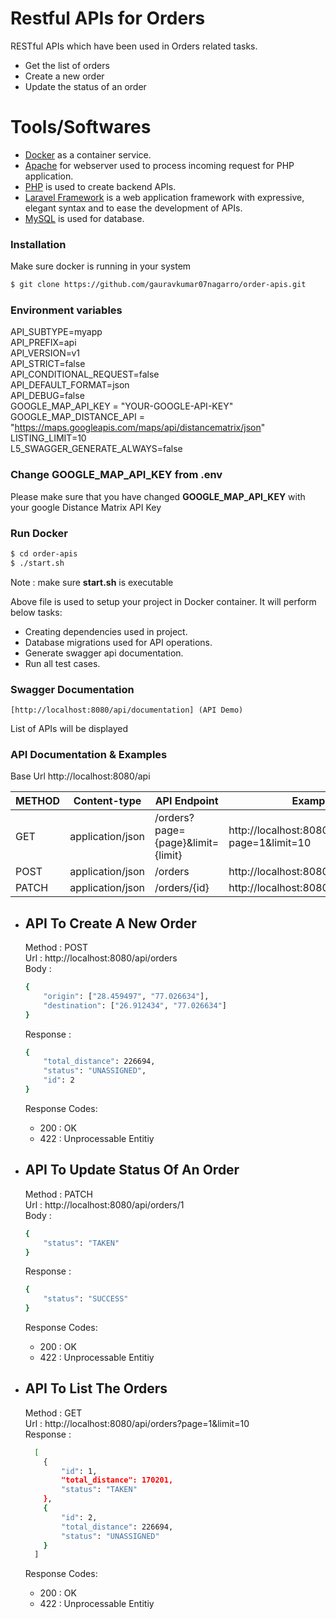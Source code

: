 # Restful APIs for Orders
RESTful APIs  which have been used in Orders related tasks.

  - Get the list of orders
  - Create a new order
  - Update the status of an order

# Tools/Softwares

- [Docker](https://www.docker.com) as a container service.
- [Apache](https://httpd.apache.org/docs/2.4/) for webserver used to process incoming request for PHP application.
- [PHP](https://www.php.net) is used to create backend APIs.
- [Laravel Framework]() is a web application framework with expressive, elegant syntax and to ease the development of APIs.
- [MySQL](https://dev.mysql.com/doc/refman/5.7/en/) is used for database.


### Installation
Make sure docker is running in your system
```sh
$ git clone https://github.com/gauravkumar07nagarro/order-apis.git 
```
### Environment variables

API_SUBTYPE=myapp <br/>
API_PREFIX=api <br/>
API_VERSION=v1 <br/>
API_STRICT=false <br/>
API_CONDITIONAL_REQUEST=false <br/>
API_DEFAULT_FORMAT=json <br/>
API_DEBUG=false <br/>
GOOGLE_MAP_API_KEY = "YOUR-GOOGLE-API-KEY" <br/>
GOOGLE_MAP_DISTANCE_API = "https://maps.googleapis.com/maps/api/distancematrix/json" <br/>
LISTING_LIMIT=10 <br/>
L5_SWAGGER_GENERATE_ALWAYS=false <br/>


### Change GOOGLE_MAP_API_KEY from .env

Please make sure that you have changed **GOOGLE_MAP_API_KEY** with your google Distance Matrix API Key

### Run Docker


```sh
$ cd order-apis
$ ./start.sh
```
Note : make sure **start.sh** is executable

Above file is used to setup your project in Docker container. It will perform below tasks:
- Creating dependencies used in project.
- Database migrations used for API operations.
- Generate swagger api documentation.
- Run all test cases.

### Swagger Documentation
    [http://localhost:8080/api/documentation] (API Demo)
List of APIs will be displayed

### API Documentation & Examples

Base Url http://localhost:8080/api

| METHOD | Content-type |API Endpoint | Example |
| ------ | ------ | ------ | ------- |
| GET | application/json | /orders?page={page}&limit={limit} | http://localhost:8080/api/orders?page=1&limit=10 |
| POST | application/json | /orders | http://localhost:8080/api/orders |
| PATCH | application/json | /orders/{id} |  http://localhost:8080/api/orders/10 |

- ## API To Create A New Order
  Method : POST <br/>
  Url : http://localhost:8080/api/orders <br/>
  Body : 
    ```sh 
    { 
        "origin": ["28.459497", "77.026634"], 
        "destination": ["26.912434", "77.026634"]
    }
    ```
  Response : 
    ```sh
    {
        "total_distance": 226694,
        "status": "UNASSIGNED",
        "id": 2
    }
    ```
  Response Codes:
  - 200  :  OK
  - 422 : Unprocessable Entitiy

- ## API To Update Status Of An Order
  Method : PATCH <br/>
  Url : http://localhost:8080/api/orders/1 <br/>
  Body : 
    ```sh 
    { 
        "status": "TAKEN"
    }
    ```
  Response : 
    ```sh
    {
        "status": "SUCCESS"
    }
    ```
  Response Codes:
  - 200  :  OK
  - 422 : Unprocessable Entitiy

- ## API To List The Orders
  Method : GET <br/>
  Url : http://localhost:8080/api/orders?page=1&limit=10 <br/>
  Response : 
    ```sh 
      [
        {
            "id": 1,
            "total_distance": 170201,
            "status": "TAKEN"
        },
        {
            "id": 2,
            "total_distance": 226694,
            "status": "UNASSIGNED"
        }
      ]
    ```
  Response Codes:
  - 200 :  OK
  - 422 : Unprocessable Entitiy

